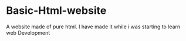 # Basic-Html-website
A website made of pure html. I have made it while i was starting to learn web Development

